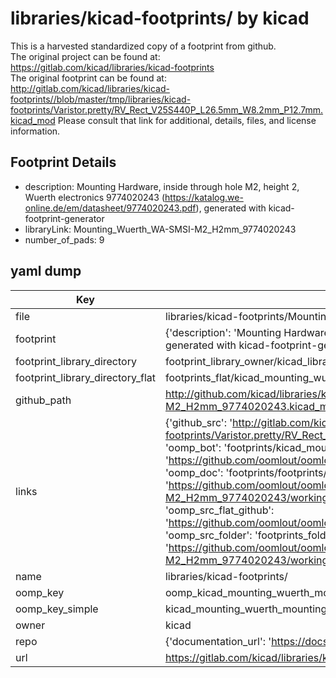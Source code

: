 # libraries/kicad-footprints/ by kicad  
This is a harvested standardized copy of a footprint from github.  
The original project can be found at:  
https://gitlab.com/kicad/libraries/kicad-footprints  
The original footprint can be found at:
http://gitlab.com/kicad/libraries/kicad-footprints//blob/master/tmp/libraries/kicad-footprints/Varistor.pretty/RV_Rect_V25S440P_L26.5mm_W8.2mm_P12.7mm.kicad_mod
Please consult that link for additional, details, files, and license information.  
## Footprint Details
* description: Mounting Hardware, inside through hole M2, height 2, Wuerth electronics 9774020243 (https://katalog.we-online.de/em/datasheet/9774020243.pdf), generated with kicad-footprint-generator  
* libraryLink: Mounting_Wuerth_WA-SMSI-M2_H2mm_9774020243  
* number_of_pads: 9  
## yaml dump  
| Key | Value |  
| --- | --- |  
| file | libraries/kicad-footprints/Mounting_Wuerth.pretty/Mounting_Wuerth_WA-SMSI-M2_H2mm_9774020243.kicad_mod |  
| footprint | {'description': 'Mounting Hardware, inside through hole M2, height 2, Wuerth electronics 9774020243 (https://katalog.we-online.de/em/datasheet/9774020243.pdf), generated with kicad-footprint-generator', 'libraryLink': 'Mounting_Wuerth_WA-SMSI-M2_H2mm_9774020243', 'number_of_pads': 9} |  
| footprint_library_directory | footprint_library_owner/kicad_libraries/kicad-footprints/ |  
| footprint_library_directory_flat | footprints_flat/kicad_mounting_wuerth_mounting_wuerth_wa_smsi_m2_h2mm_9774020243/working |  
| github_path | http://github.com/kicad/libraries/kicad-footprints//blob/master/tmp/libraries/kicad-footprints/Mounting_Wuerth.pretty/Mounting_Wuerth_WA-SMSI-M2_H2mm_9774020243.kicad_mod |  
| links | {'github_src': 'http://gitlab.com/kicad/libraries/kicad-footprints//blob/master/tmp/libraries/kicad-footprints/Varistor.pretty/RV_Rect_V25S440P_L26.5mm_W8.2mm_P12.7mm.kicad_mod', 'github_src_repo': 'https://gitlab.com/kicad/libraries/kicad-footprints', 'oomp_bot': 'footprints/kicad_mounting_wuerth_mounting_wuerth_wa_smsi_m2_h2mm_9774020243/working', 'oomp_bot_github': 'https://github.com/oomlout/oomlout_oomp_footprint_bot/tree/main/footprints/kicad_mounting_wuerth_mounting_wuerth_wa_smsi_m2_h2mm_9774020243/working', 'oomp_doc': 'footprints/footprints/kicad/Mounting_Wuerth/Mounting_Wuerth_WA-SMSI-M2_H2mm_9774020243/working/', 'oomp_doc_github': 'https://github.com/oomlout/oomlout_oomp_footprint_doc/tree/main/footprints/footprints/kicad/Mounting_Wuerth/Mounting_Wuerth_WA-SMSI-M2_H2mm_9774020243/working', 'oomp_src_flat': 'footprints_flat/footprints_flat/kicad_mounting_wuerth_mounting_wuerth_wa_smsi_m2_h2mm_9774020243/working', 'oomp_src_flat_github': 'https://github.com/oomlout/oomlout_oomp_footprint_src/tree/main/footprints_flat/kicad_mounting_wuerth_mounting_wuerth_wa_smsi_m2_h2mm_9774020243/working', 'oomp_src_folder': 'footprints_folder/footprints_folder/kicad/Mounting_Wuerth/Mounting_Wuerth_WA-SMSI-M2_H2mm_9774020243/working', 'oomp_src_folder_github': 'https://github.com/oomlout/oomlout_oomp_footprint_src/tree/main/footprints_folder/kicad/Mounting_Wuerth/Mounting_Wuerth_WA-SMSI-M2_H2mm_9774020243/working'} |  
| name | libraries/kicad-footprints/ |  
| oomp_key | oomp_kicad_mounting_wuerth_mounting_wuerth_wa_smsi_m2_h2mm_9774020243 |  
| oomp_key_simple | kicad_mounting_wuerth_mounting_wuerth_wa_smsi_m2_h2mm_9774020243 |  
| owner | kicad |  
| repo | {'documentation_url': 'https://docs.github.com/rest/repos/repos#get-a-repository', 'message': 'Not Found'} |  
| url | https://gitlab.com/kicad/libraries/kicad-footprints |  

